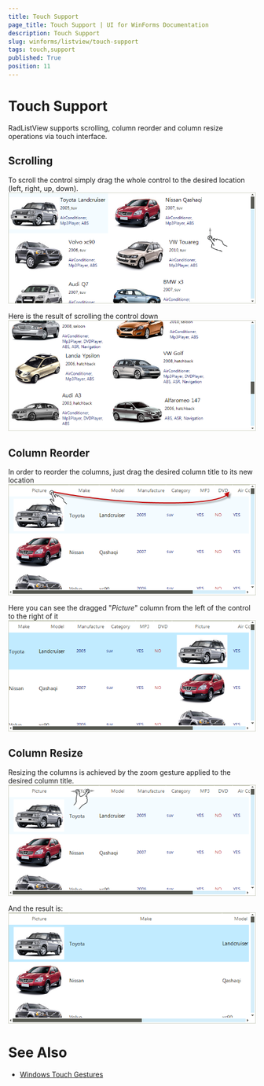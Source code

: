 ```yaml
---
title: Touch Support
page_title: Touch Support | UI for WinForms Documentation
description: Touch Support
slug: winforms/listview/touch-support
tags: touch,support
published: True
position: 11
---
```


# Touch Support



RadListView supports scrolling, column reorder and column resize operations via touch interface.

## Scrolling

To scroll the control simply drag the whole control to the desired location (left, right, up, down).![listview-touch-support 001](images/listview-touch-support001.png)

Here is the result of scrolling the control down![listview-touch-support 002](images/listview-touch-support002.png)

## Column Reorder

In order to reorder the columns, just drag the desired column title to its new location![listview-touch-support 003](images/listview-touch-support003.png)

Here you can see the dragged "*Picture*" column from the left of the control to the right of it
        ![listview-touch-support 004](images/listview-touch-support004.png)

## Column Resize

Resizing the columns is achieved by the zoom gesture applied to the desired column title.![listview-touch-support 005](images/listview-touch-support005.png)

And the result is:![listview-touch-support 006](images/listview-touch-support006.png)

# See Also

 * [Windows Touch Gestures](http://msdn.microsoft.com/en-us/library/windows/desktop/dd940543(v=vs.85).aspx)

